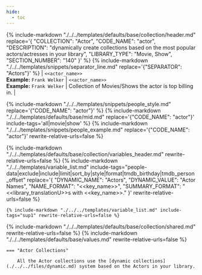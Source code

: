 ```yaml
---
hide:
  - toc
---
```

{%
    include-markdown "./../../templates/defaults/base/collection/header.md"
    replace='{
        "COLLECTION": "Actor",
        "CODE_NAME": "actor",
        "DESCRIPTION": "dynamically create collections based on the most popular actors/actresses in your library",
        "LIBRARY_TYPE": "Movie, Show",
        "SECTION_NUMBER": "140"
    }'
%}
{% include-markdown "./../../templates/snippets/separator_line.md" replace='{"SEPARATOR": "Actors"}' %}
| `<<actor_name>>`<br>**Example:** `Frank Welker` | `<<actor_name>>`<br>**Example:** `Frank Welker` | Collection of Movies/Shows the actor is top billing in. |

{% include-markdown "./../../templates/snippets/people_style.md" replace='{"CODE_NAME": "actor"}' %}
{% include-markdown "./../../templates/defaults/base/mid.md" replace='{"CODE_NAME": "actor"}' include-tags='all|movie|show' %}
    {% include-markdown "./../../templates/snippets/people_example.md" replace='{"CODE_NAME": "actor"}' rewrite-relative-urls=false %}

{% include-markdown "./../../templates/defaults/base/collection/variables_header.md" rewrite-relative-urls=false %}
    {%
        include-markdown "./../../templates/variable_list.md"
        include-tags="people-data|exclude|include|limit|sort_by|style|format|tmdb_birthday|tmdb_person_offset"
        replace='{
            "DYNAMIC_NAME": "Actors", 
            "DYNAMIC_VALUE": "Actor Names",
            "NAME_FORMAT": "<<key_name>>",
            "SUMMARY_FORMAT": "<<library_translationU>>s with <<key_name>>."
        }'
        rewrite-relative-urls=false
    %}

    {% include-markdown "./../../templates/variable_list.md" include-tags="sup1" rewrite-relative-urls=false %}

{% include-markdown "./../../templates/defaults/base/collection/shared.md" rewrite-relative-urls=false %}
{% include-markdown "./../../templates/defaults/base/values.md" rewrite-relative-urls=false %}

    === "Actor Collections"
        
        All the Actor collections use the [dynamic collections](./../../files/dynamic.md) system based on the Actors in your library.
